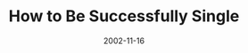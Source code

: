 ---
layout: music 
title: "How to Be Successfully Single"
series: "Do It Yourself"
date: 2002-11-16 
description: "Explore our critical ''do it yourself'' project called family."
audio: "http://s3.amazonaws.com/crossroadsaudiomessages/Be%20Successfully%20Single2.mp3"
audio-duration: "33:33"
src: "http://www.crossroads.net/players/media/mediumHz/bigscreen.diy.jpg"
---